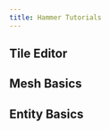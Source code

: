 ```yaml
---
title: Hammer Tutorials
---
```


## Tile Editor

<YouTube id="GMvmdnNM6Sc" />

## Mesh Basics

<YouTube id="grLUv2hUDRY" />

## Entity Basics

<YouTube id="ln3ep-k__dk" />
